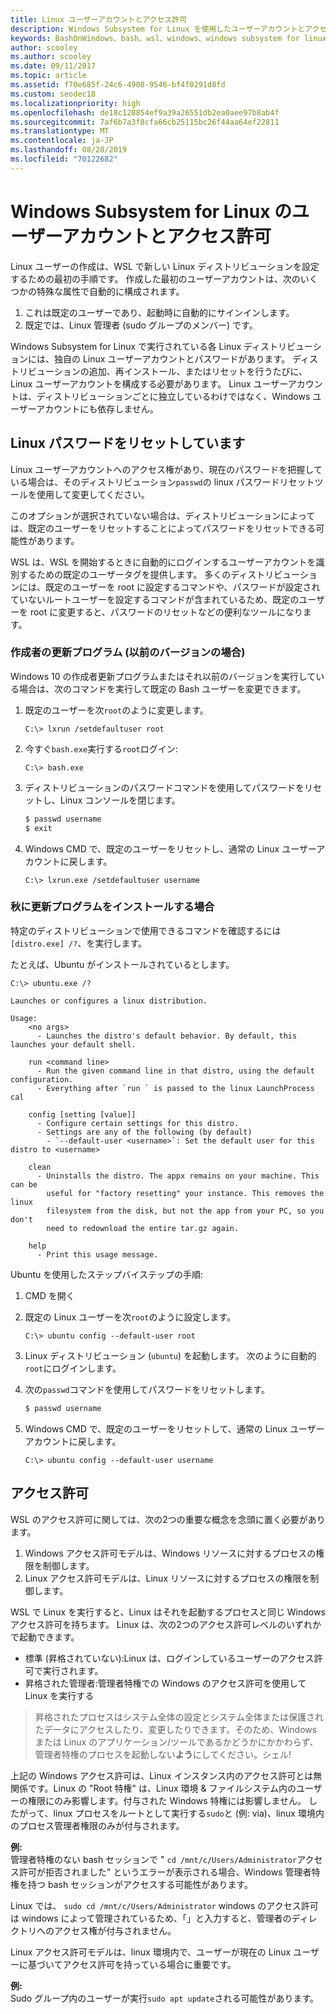```yaml
---
title: Linux ユーザーアカウントとアクセス許可
description: Windows Subsystem for Linux を使用したユーザーアカウントとアクセス許可の管理のリファレンスです。
keywords: BashOnWindows、bash、wsl、windows、windows subsystem for linux、windowssubsystem、ubuntu、ユーザーアカウント
author: scooley
ms.author: scooley
ms.date: 09/11/2017
ms.topic: article
ms.assetid: f70e685f-24c6-4908-9546-bf4f0291d8fd
ms.custom: seodec18
ms.localizationpriority: high
ms.openlocfilehash: de18c128854ef9a39a26551db2ea0aee97b8ab4f
ms.sourcegitcommit: 7af6b7a3f8cfa66cb25115bc26f44aa64ef22811
ms.translationtype: MT
ms.contentlocale: ja-JP
ms.lasthandoff: 08/28/2019
ms.locfileid: "70122682"
---
```

# <a name="user-accounts-and-permissions-for-windows-subsystem-for-linux"></a>Windows Subsystem for Linux のユーザーアカウントとアクセス許可

Linux ユーザーの作成は、WSL で新しい Linux ディストリビューションを設定するための最初の手順です。  作成した最初のユーザーアカウントは、次のいくつかの特殊な属性で自動的に構成されます。

1. これは既定のユーザーであり、起動時に自動的にサインインします。
1. 既定では、Linux 管理者 (sudo グループのメンバー) です。

Windows Subsystem for Linux で実行されている各 Linux ディストリビューションには、独自の Linux ユーザーアカウントとパスワードがあります。  ディストリビューションの追加、再インストール、またはリセットを行うたびに、Linux ユーザーアカウントを構成する必要があります。  Linux ユーザーアカウントは、ディストリビューションごとに独立しているわけではなく、Windows ユーザーアカウントにも依存しません。

## <a name="resetting-your-linux-password"></a>Linux パスワードをリセットしています

Linux ユーザーアカウントへのアクセス権があり、現在のパスワードを把握している場合は、そのディストリビューション`passwd`の linux パスワードリセットツールを使用して変更してください。

このオプションが選択されていない場合は、ディストリビューションによっては、既定のユーザーをリセットすることによってパスワードをリセットできる可能性があります。

WSL は、WSL を開始するときに自動的にログインするユーザーアカウントを識別するための既定のユーザータグを提供します。  多くのディストリビューションには、既定のユーザーを root に設定するコマンドや、パスワードが設定されていないルートユーザーを設定するコマンドが含まれているため、既定のユーザーを root に変更すると、パスワードのリセットなどの便利なツールになります。

### <a name="for-creators-update-and-earlier"></a>作成者の更新プログラム (以前のバージョンの場合)
Windows 10 の作成者更新プログラムまたはそれ以前のバージョンを実行している場合は、次のコマンドを実行して既定の Bash ユーザーを変更できます。

1. 既定のユーザーを次`root`のように変更します。

    ```console
    C:\> lxrun /setdefaultuser root
    ```

1. 今すぐ`bash.exe`実行する`root`ログイン:

    ```console
    C:\> bash.exe
    ```

1. ディストリビューションのパスワードコマンドを使用してパスワードをリセットし、Linux コンソールを閉じます。

    ```BASH
    $ passwd username
    $ exit
    ```

1. Windows CMD で、既定のユーザーをリセットし、通常の Linux ユーザーアカウントに戻します。

    ```console
    C:\> lxrun.exe /setdefaultuser username
    ```

### <a name="for-fall-creators-update-and-later"></a>秋に更新プログラムをインストールする場合
特定のディストリビューションで使用できるコマンドを確認するには`[distro.exe] /?`、を実行します。
    
たとえば、Ubuntu がインストールされているとします。

```console
C:\> ubuntu.exe /?

Launches or configures a linux distribution.

Usage:
    <no args>
      - Launches the distro's default behavior. By default, this launches your default shell.

    run <command line>
      - Run the given command line in that distro, using the default configuration.
      - Everything after `run ` is passed to the linux LaunchProcess cal

    config [setting [value]]
      - Configure certain settings for this distro.
      - Settings are any of the following (by default)
        - `--default-user <username>`: Set the default user for this distro to <username>

    clean
      - Uninstalls the distro. The appx remains on your machine. This can be
        useful for "factory resetting" your instance. This removes the linux
        filesystem from the disk, but not the app from your PC, so you don't
        need to redownload the entire tar.gz again.

    help
      - Print this usage message.
```

Ubuntu を使用したステップバイステップの手順:

1. CMD を開く
1. 既定の Linux ユーザーを次`root`のように設定します。

    ```console
    C:\> ubuntu config --default-user root
    ```    

1. Linux ディストリビューション (`ubuntu`) を起動します。  次のように自動的`root`にログインします。

1. 次の`passwd`コマンドを使用してパスワードをリセットします。

    ```BASH
    $ passwd username
    ```

1. Windows CMD で、既定のユーザーをリセットして、通常の Linux ユーザーアカウントに戻します。

    ```console
    C:\> ubuntu config --default-user username
    ```

## <a name="permissions"></a>アクセス許可

WSL のアクセス許可に関しては、次の2つの重要な概念を念頭に置く必要があります。

1. Windows アクセス許可モデルは、Windows リソースに対するプロセスの権限を制御します。
2. Linux アクセス許可モデルは、Linux リソースに対するプロセスの権限を制御します。

WSL で Linux を実行すると、Linux はそれを起動するプロセスと同じ Windows アクセス許可を持ちます。 Linux は、次の2つのアクセス許可レベルのいずれかで起動できます。

* 標準 (昇格されていない):Linux は、ログインしているユーザーのアクセス許可で実行されます。
* 昇格された管理者:管理者特権での Windows のアクセス許可を使用して Linux を実行する

> 昇格されたプロセスはシステム全体の設定とシステム全体または保護されたデータにアクセスしたり、変更したりできます。そのため、Windows または Linux のアプリケーション/ツールであるかどうかにかかわらず、管理者特権のプロセスを起動しない**よう**にしてください。シェル!

上記の Windows アクセス許可は、Linux インスタンス内のアクセス許可とは無関係です。Linux の "Root 特権" は、Linux 環境 & ファイルシステム内のユーザーの権限にのみ影響します。付与された Windows 特権には影響しません。 したがって、linux プロセスをルートとして実行する`sudo`と (例: via)、linux 環境内のプロセス管理者権限のみが付与されます。

**例:**     
管理者特権のない bash セッションで " `cd /mnt/c/Users/Administrator`アクセス許可が拒否されました" というエラーが表示される場合、Windows 管理者特権を持つ bash セッションがアクセスする可能性があります。

Linux では、 `sudo cd /mnt/c/Users/Administrator` windows のアクセス許可は windows によって管理されているため、「」と入力すると、管理者のディレクトリへのアクセス権が付与されません。

Linux アクセス許可モデルは、linux 環境内で、ユーザーが現在の Linux ユーザーに基づいてアクセス許可を持っている場合に重要です。

**例:**  
Sudo グループ内のユーザーが実行`sudo apt update`される可能性があります。
